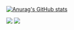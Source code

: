 [![Anurag's GitHub stats](https://github-readme-stats.vercel.app/api?username=ParkJinTol&show_icons=true&theme=tokyonight)](https://github.com/anuraghazra/github-readme-stats)
<div>
<a href="https://www.instagram.com/p_j_s0529" target="_blank"><img src="https://img.shields.io/badge/instagram-E4405F?style=flat-square&logo=instagram&logoColor=white"/></a>
<a target="_blank"><img src="https://img.shields.io/badge/pjsjja34@gmailc.com-C8332D?style=flat-square&logo=maildotru&logoColor=white"/></a>
</div>
